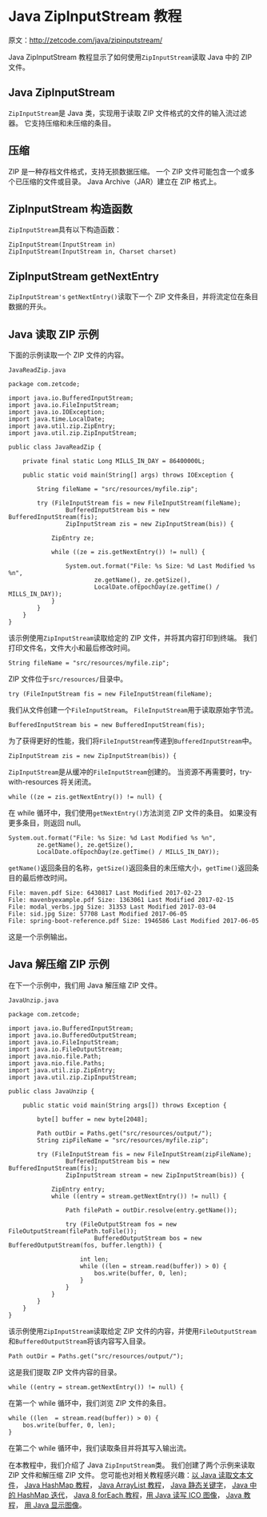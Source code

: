 # Java ZipInputStream 教程

原文：http://zetcode.com/java/zipinputstream/

Java ZipInputStream 教程显示了如何使用`ZipInputStream`读取 Java 中的 ZIP 文件。

## Java ZipInputStream

`ZipInputStream`是 Java 类，实现用于读取 ZIP 文件格式的文件的输入流过滤器。 它支持压缩和未压缩的条目。

## 压缩

ZIP 是一种存档文件格式，支持无损数据压缩。 一个 ZIP 文件可能包含一个或多个已压缩的文件或目录。 Java Archive（JAR）建立在 ZIP 格式上。

## ZipInputStream 构造函数

`ZipInputStream`具有以下构造函数：

```
ZipInputStream(InputStream in)
ZipInputStream(InputStream in, Charset charset)

```

## ZipInputStream getNextEntry

`ZipInputStream's` `getNextEntry()`读取下一个 ZIP 文件条目，并将流定位在条目数据的开头。

## Java 读取 ZIP 示例

下面的示例读取一个 ZIP 文件的内容。

`JavaReadZip.java`

```
package com.zetcode;

import java.io.BufferedInputStream;
import java.io.FileInputStream;
import java.io.IOException;
import java.time.LocalDate;
import java.util.zip.ZipEntry;
import java.util.zip.ZipInputStream;

public class JavaReadZip {

    private final static Long MILLS_IN_DAY = 86400000L;

    public static void main(String[] args) throws IOException {

        String fileName = "src/resources/myfile.zip";

        try (FileInputStream fis = new FileInputStream(fileName);
                BufferedInputStream bis = new BufferedInputStream(fis);
                ZipInputStream zis = new ZipInputStream(bis)) {

            ZipEntry ze;

            while ((ze = zis.getNextEntry()) != null) {

                System.out.format("File: %s Size: %d Last Modified %s %n",
                        ze.getName(), ze.getSize(),
                        LocalDate.ofEpochDay(ze.getTime() / MILLS_IN_DAY));
            }
        }
    }
}

```

该示例使用`ZipInputStream`读取给定的 ZIP 文件，并将其内容打印到终端。 我们打印文件名，文件大小和最后修改时间。

```
String fileName = "src/resources/myfile.zip";

```

ZIP 文件位于`src/resources/`目录中。

```
try (FileInputStream fis = new FileInputStream(fileName);

```

我们从文件创建一个`FileInputStream`。 `FileInputStream`用于读取原始字节流。

```
BufferedInputStream bis = new BufferedInputStream(fis);

```

为了获得更好的性能，我们将`FileInputStream`传递到`BufferedInputStream`中。

```
ZipInputStream zis = new ZipInputStream(bis)) {

```

`ZipInputStream`是从缓冲的`FileInputStream`创建的。 当资源不再需要时，try-with-resources 将关闭流。

```
while ((ze = zis.getNextEntry()) != null) {

```

在 while 循环中，我们使用`getNextEntry()`方法浏览 ZIP 文件的条目。 如果没有更多条目，则返回 null。

```
System.out.format("File: %s Size: %d Last Modified %s %n", 
        ze.getName(), ze.getSize(), 
        LocalDate.ofEpochDay(ze.getTime() / MILLS_IN_DAY));

```

`getName()`返回条目的名称，`getSize()`返回条目的未压缩大小，`getTime()`返回条目的最后修改时间。

```
File: maven.pdf Size: 6430817 Last Modified 2017-02-23 
File: mavenbyexample.pdf Size: 1363061 Last Modified 2017-02-15 
File: modal_verbs.jpg Size: 31353 Last Modified 2017-03-04 
File: sid.jpg Size: 57708 Last Modified 2017-06-05 
File: spring-boot-reference.pdf Size: 1946586 Last Modified 2017-06-05 

```

这是一个示例输出。

## Java 解压缩 ZIP 示例

在下一个示例中，我们用 Java 解压缩 ZIP 文件。

`JavaUnzip.java`

```
package com.zetcode;

import java.io.BufferedInputStream;
import java.io.BufferedOutputStream;
import java.io.FileInputStream;
import java.io.FileOutputStream;
import java.nio.file.Path;
import java.nio.file.Paths;
import java.util.zip.ZipEntry;
import java.util.zip.ZipInputStream;

public class JavaUnzip {

    public static void main(String args[]) throws Exception {

        byte[] buffer = new byte[2048];

        Path outDir = Paths.get("src/resources/output/");
        String zipFileName = "src/resources/myfile.zip";

        try (FileInputStream fis = new FileInputStream(zipFileName);
                BufferedInputStream bis = new BufferedInputStream(fis);
                ZipInputStream stream = new ZipInputStream(bis)) {

            ZipEntry entry;
            while ((entry = stream.getNextEntry()) != null) {

                Path filePath = outDir.resolve(entry.getName());

                try (FileOutputStream fos = new FileOutputStream(filePath.toFile());
                        BufferedOutputStream bos = new BufferedOutputStream(fos, buffer.length)) {

                    int len;
                    while ((len = stream.read(buffer)) > 0) {
                        bos.write(buffer, 0, len);
                    }
                }
            }
        }
    }
}

```

该示例使用`ZipInputStream`读取给定 ZIP 文件的内容，并使用`FileOutputStream`和`BufferedOutputStream`将该内容写入目录。

```
Path outDir = Paths.get("src/resources/output/");

```

这是我们提取 ZIP 文件内容的目录。

```
while ((entry = stream.getNextEntry()) != null) {

```

在第一个 while 循环中，我们浏览 ZIP 文件的条目。

```
while ((len  = stream.read(buffer)) > 0) {
    bos.write(buffer, 0, len);
}

```

在第二个 while 循环中，我们读取条目并将其写入输出流。

在本教程中，我们介绍了 Java `ZipInputStream`类。 我们创建了两个示例来读取 ZIP 文件和解压缩 ZIP 文件。 您可能也对相关教程感兴趣：[以 Java 读取文本文件](/articles/javareadtext/)， [Java HashMap 教程](/java/hashmap/)， [Java ArrayList 教程](/articles/javaarraylist/)， [Java 静态关键字](/java/statickeyword/)， [Java 中的 HashMap 迭代](/java/hashmapiterate/)， [Java 8 forEach 教程](/articles/java8foreach/)，[用 Java 读写 ICO 图像](/articles/javaico/)， [Java 教程](/lang/java/)， [用 Java 显示图像](/java/displayimage/)。